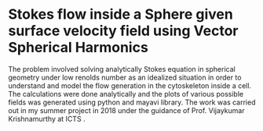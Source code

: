 # Stokes flow inside a Sphere given surface velocity field using Vector Spherical Harmonics
The problem involved solving analytically Stokes equation in spherical geometry under low renolds number as an idealized situation in order to understand and model the flow generation in the cytoskeleton inside a cell.
The calculations were done analytically and the plots of various possible fields was generated using python and 
mayavi library. The work was carried out in my summer project in 2018 under the guidance of Prof. Vijaykumar Krishnamurthy at ICTS .

